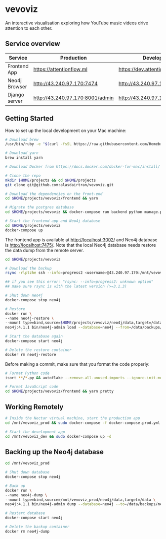 # vevoviz

An interactive visualisation exploring how YouTube music videos drive attention to each other.

## Service overview

| Service       | Production                      | Development                     | Local                       |
| ------------- | ------------------------------- | ------------------------------- | --------------------------- |
| Frontend App  | https://attentionflow.ml        | https://dev.attentionflow.ml    | http://localhost:3002       |
| Neo4j Browser | http://43.240.97.170:7474       | http://43.240.97.170:7475       | http://localhost:7475       |
| Django server | http://43.240.97.170:8001/admin | http://43.240.97.170:8002/admin | http://localhost:8002/admin |

## Getting Started

How to set up the local development on your Mac machine:

```sh
# Download brew
/usr/bin/ruby -e "$(curl -fsSL https://raw.githubusercontent.com/Homebrew/install/master/install)"

# Download yarn
brew install yarn

# Download Docker from https://docs.docker.com/docker-for-mac/install/

# Clone the repo
mkdir $HOME/projects && cd $HOME/projects
git clone git@github.com:alasdairtran/vevoviz.git

# Download the dependencies on the front-end
cd $HOME/projects/vevoviz/frontend && yarn

# Migrate the postgres database
cd $HOME/projects/vevoviz && docker-compose run backend python manage.py migrate --noinput

# Start the frontend app and Neo4j database
cd $HOME/projects/vevoviz
docker-compose up
```

The frontend app is available at [http://localhost:3002/](http://localhost:3002/) and Neo4j database is [http://localhost:7475/](http://localhost:7475/).
Note that the local Neo4j database needs restore the data dump from the remote server.

```sh
cd $HOME/projects/vevoviz

# Download the backup
rsync -rlptzhe ssh --info=progress2 <username>@43.240.97.170:/mnt/vevoviz_prod/neo4j/data/backups neo4j/data/

## if you see this error: "rsync: --info=progress2: unknown option"
## make sure rsync is with the latest version (>=3.1.3)

# Shut down neo4j
docker-compose stop neo4j

# Restore
docker run \
--name neo4j-restore \
--mount type=bind,source=$HOME/projects/vevoviz/neo4j/data,target=/data \
neo4j:4.1.1 bin/neo4j-admin load --database=neo4j --from=/data/backups/neo4j.dump --force

# Start the database again
docker-compose start neo4j

# Delete the restore container
docker rm neo4j-restore
```

Before making a commit, make sure that you format the code properly:

```sh
# Format Python code
isort **/*.py && autoflake --remove-all-unused-imports --ignore-init-module-imports -i -r . && autopep8 -i **/*.py

# Format JavaScript code
cd $HOME/projects/vevoviz/frontend && yarn pretty
```

## Working Remotely

```sh
# Inside the Nectar virtual machine, start the production app
cd /mnt/vevoviz_prod && sudo docker-compose -f docker-compose.prod.yml up -d

# Start the development app
cd /mnt/vevoviz_dev && sudo docker-compose up -d
```

## Backing up the Neo4j database

```sh
cd /mnt/vevoviz_prod

# Shut down database
docker-compose stop neo4j

# Back up
docker run \
--name neo4j-dump \
--mount type=bind,source=/mnt/vevoviz_prod/neo4j/data,target=/data \
neo4j:4.1.1 bin/neo4j-admin dump --database=neo4j --to=/data/backups/neo4j.dump

# Restart database
docker-compose start neo4j

# Delete the backup container
docker rm neo4j-dump
```
